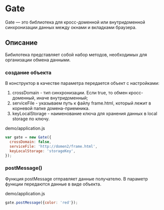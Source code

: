 ﻿# Gate

Gate — это библиотека для кросс-доменной или внутридоменной синхронизации данных между окнами и вкладками браузера.

## Описание

Бибилотека представляет собой набор методов, необходимых для организации обмена данными.

### создание объекта

В конструктор в качестве параметра передается объект с настройками:
1. crossDomain - тип синхронизации. Если true, то обмен кросс-доменный, иначе внутридоменный;
2. serviceFile - указываем путь к файлу frame.html, который лежит в корневой папке домена-приемника.
3. keyLocalStorage - наименование ключа для хранения данных в local storage по ключу.

demo/application.js

```javascript
var gate = new Gate({
  crossDomain: false,
  serviceFile: 'http://domen2/frame.html',
  keyLocalStorage: 'storageKey',
});
```

### postMessage()

Функция postMessage отправляет данные получателю. В параметр функции передаются данные в виде объекта.

demo/application.js

```javascript
gate.postMessage({color: 'red'});
```
